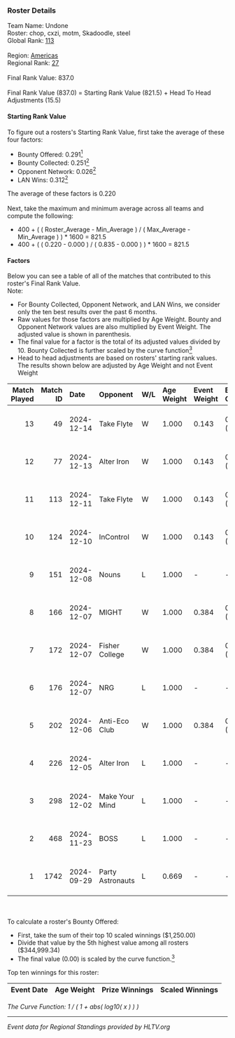 ### Roster Details<br />
Team Name: Undone<br />
Roster: chop, cxzi, motm, Skadoodle, steel<br />
Global Rank: [113](../../standings_global_2024_12_18.md)<br />
<br />
Region: [Americas]( ../../standings_americas_2024_12_18.md)<br />
Regional Rank: [27]( ../../standings_americas_2024_12_18.md)<br />
<br />
Final Rank Value:  837.0<br />
<br />
Final Rank Value (837.0) = Starting Rank Value (821.5) + Head To Head Adjustments (15.5)<br />

#### Starting Rank Value<br />
To figure out a rosters's Starting Rank Value, first take the average of these four factors:<br />
- Bounty Offered: 0.291[<sup>1</sup>](#table2)
- Bounty Collected: 0.251[<sup>2</sup>](#table1)
- Opponent Network: 0.026[<sup>2</sup>](#table1)
- LAN Wins: 0.312[<sup>2</sup>](#table1)

The average of these factors is 0.220<br />
<br />
Next, take the maximum and minimum average across all teams and compute the following:<br />
- 400 + ( ( Roster_Average - Min_Average ) / ( Max_Average - Min_Average ) ) * 1600 = 821.5
- 400 + ( ( 0.220 - 0.000 ) / ( 0.835 - 0.000 ) ) * 1600 = 821.5


#### Factors<br />
Below you can see a table of all of the matches that contributed to this roster's Final Rank Value.<br />
Note:<br />

- For Bounty Collected, Opponent Network, and LAN Wins, we consider only the ten best results over the past 6 months.
- Raw values for those factors are multiplied by Age Weight. Bounty and Opponent Network values are also multiplied by Event Weight. The adjusted value is shown in parenthesis.
- The final value for a factor is the total of its adjusted values divided by 10. Bounty Collected is further scaled by the curve function[<sup>3</sup>](#curveFunction)
- Head to head adjustments are based on rosters' starting rank values. The results shown below are adjusted by Age Weight and not Event Weight
<span id="table1"></span><br />


| Match Played | Match ID | Date       | Opponent         | W/L | Age Weight | Event Weight | Bounty Collected | Opponent Network | LAN Wins  | H2H Adj. | Roster                             |
| -: | -: | :- | :- | :- | :- | :- | :- | :- | :- | -: | :- |
|           13 |       49 | 2024-12-14 | Take Flyte       | W   | 1.000      | 0.143        | 0.002 (0.000)    | 0.253 (0.036)    | 0 (0.000) |    11.43 | chop, cxzi, motm, Skadoodle, steel |
|           12 |       77 | 2024-12-13 | Alter Iron       | W   | 1.000      | 0.143        | 0.012 (0.002)    | 0.248 (0.035)    | 0 (0.000) |    11.21 | chop, cxzi, motm, Skadoodle, steel |
|           11 |      113 | 2024-12-11 | Take Flyte       | W   | 1.000      | 0.143        | 0.002 (0.000)    | 0.253 (0.036)    | 0 (0.000) |    11.94 | chop, cxzi, motm, Skadoodle, steel |
|           10 |      124 | 2024-12-10 | InControl        | W   | 1.000      | 0.143        | 0.000 (0.000)    | 0.000 (0.000)    | 0 (0.000) |     2.99 | chop, cxzi, motm, Skadoodle, steel |
|            9 |      151 | 2024-12-08 | Nouns            | L   | 1.000      | -            | -                | -                | -         |    -5.02 | chop, cxzi, motm, steel, taggy     |
|            8 |      166 | 2024-12-07 | MIGHT            | W   | 1.000      | 0.384        | 0.006 (0.002)    | 0.163 (0.063)    | 1 (1.000) |    14.64 | chop, cxzi, motm, steel, taggy     |
|            7 |      172 | 2024-12-07 | Fisher College   | W   | 1.000      | 0.384        | 0.015 (0.006)    | 0.204 (0.078)    | 1 (1.000) |    19.96 | chop, cxzi, motm, steel, taggy     |
|            6 |      176 | 2024-12-07 | NRG              | L   | 1.000      | -            | -                | -                | -         |    -3.39 | chop, cxzi, motm, steel, taggy     |
|            5 |      202 | 2024-12-06 | Anti-Eco Club    | W   | 1.000      | 0.384        | 0.000 (0.000)    | 0.041 (0.016)    | 1 (1.000) |     4.42 | chop, cxzi, motm, steel, taggy     |
|            4 |      226 | 2024-12-05 | Alter Iron       | L   | 1.000      | -            | -                | -                | -         |   -19.19 | chop, cxzi, motm, Skadoodle, steel |
|            3 |      298 | 2024-12-02 | Make Your Mind   | L   | 1.000      | -            | -                | -                | -         |   -19.29 | chop, cxzi, motm, Skadoodle, steel |
|            2 |      468 | 2024-11-23 | BOSS             | L   | 1.000      | -            | -                | -                | -         |    -6.44 | chop, cxzi, motm, Skadoodle, steel |
|            1 |     1742 | 2024-09-29 | Party Astronauts | L   | 0.669      | -            | -                | -                | -         |    -7.82 | BeaKie, chop, cxzi, motm, stamina  |

<br />
<span id="table2"></span><br />
To calculate a roster's Bounty Offered:<br />

- First, take the sum of their top 10 scaled winnings ($1,250.00)
- Divide that value by the 5th highest value among all rosters ($344,999.34)
- The final value (0.00) is scaled by the curve function.[<sup>3</sup>](#curveFunction)

Top ten winnings for this roster:<br />

| Event Date | Age Weight | Prize Winnings | Scaled Winnings |
| :- | -: | :- | :- |


<span id="curveFunction"></span>_The Curve Function: 1 / ( 1 + abs( log10( x ) ) )_<br />

---
_Event data for Regional Standings provided by HLTV.org_<br />
